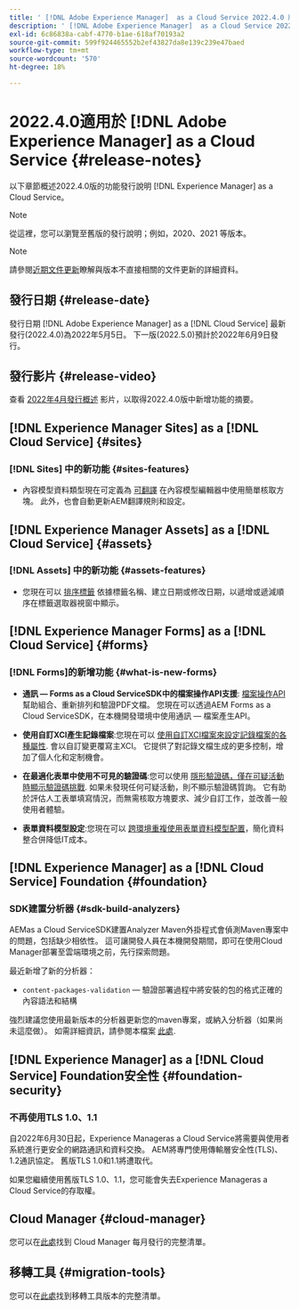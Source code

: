 ```yaml
---
title: ' [!DNL Adobe Experience Manager]  as a Cloud Service 2022.4.0 版發行說明。'
description: ' [!DNL Adobe Experience Manager]  as a Cloud Service 2022.4.0 版發行說明。'
exl-id: 6c86838a-cabf-4770-b1ae-618af70193a2
source-git-commit: 599f924465552b2ef43827da8e139c239e47baed
workflow-type: tm+mt
source-wordcount: '570'
ht-degree: 18%

---
```


# 2022.4.0適用於 [!DNL Adobe Experience Manager] as a Cloud Service {#release-notes}

以下章節概述2022.4.0版的功能發行說明 [!DNL Experience Manager] as a Cloud Service。

>[!NOTE]
>
>從這裡，您可以瀏覽至舊版的發行說明；例如，2020、2021 等版本。

>[!NOTE]
>
>請參閱[近期文件更新](https://experienceleague.adobe.com/docs/experience-manager-release-information/aem-release-updates/doc-updates/documentation-updates.html)瞭解與版本不直接相關的文件更新的詳細資料。

## 發行日期 {#release-date}

發行日期 [!DNL Adobe Experience Manager] as a [!DNL Cloud Service] 最新發行(2022.4.0)為2022年5月5日。
下一版(2022.5.0)預計於2022年6月9日發行。

## 發行影片 {#release-video}

查看 [2022年4月發行概述](https://video.tv.adobe.com/v/342612?quality=12) 影片，以取得2022.4.0版中新增功能的摘要。

## [!DNL Experience Manager Sites] as a [!DNL Cloud Service] {#sites}

### [!DNL Sites] 中的新功能 {#sites-features}

* 內容模型資料類型現在可定義為 [可翻譯](/help/assets/content-fragments/content-fragments-models.md#properties) 在內容模型編輯器中使用簡單核取方塊。 此外，也會自動更新AEM翻譯規則和設定。

## [!DNL Experience Manager Assets] as a [!DNL Cloud Service] {#assets}

### [!DNL Assets] 中的新功能 {#assets-features}

* 您現在可以 [排序標籤](/help/assets/organize-assets.md#use-tags-to-organize-assets) 依據標籤名稱、建立日期或修改日期，以遞增或遞減順序在標籤選取器視窗中顯示。


## [!DNL Experience Manager Forms] as a [!DNL Cloud Service] {#forms}

### [!DNL Forms]的新增功能 {#what-is-new-forms}

* **通訊 — Forms as a Cloud ServiceSDK中的檔案操作API支援**: [檔案操作API](/help/forms/aem-forms-cloud-service-communications.md) 幫助組合、重新排列和驗證PDF文檔。 您現在可以透過AEM Forms as a Cloud ServiceSDK，在本機開發環境中使用通訊 — 檔案產生API。

* **使用自訂XCI產生記錄檔案**:您現在可以 [使用自訂XCI檔案來設定記錄檔案的各種屬性](/help/forms/generate-document-of-record-for-non-xfa-based-adaptive-forms.md#use-a-custom-xci-file). 會以自訂變更覆寫主XCI。 它提供了對記錄文檔生成的更多控制，增加了個人化和定制機會。

* **在最適化表單中使用不可見的驗證碼**:您可以使用 [隱形驗證碼，僅在可疑活動時顯示驗證碼挑戰](/help/forms/captcha-adaptive-forms.md). 如果未發現任何可疑活動，則不顯示驗證碼質詢。 它有助於評估人工表單填寫情況，而無需核取方塊要求、減少自訂工作，並改善一般使用者體驗。

* **表單資料模型設定**:您現在可以 [跨環境重複使用表單資料模型配置](/help/forms/create-form-data-models.md#runmode-specific-context-aware-config)，簡化資料整合併降低IT成本。


## [!DNL Experience Manager] as a [!DNL Cloud Service] Foundation {#foundation}

### SDK建置分析器 {#sdk-build-analyzers}

AEMas a Cloud ServiceSDK建置Analyzer Maven外掛程式會偵測Maven專案中的問題，包括缺少相依性。 這可讓開發人員在本機開發期間，即可在使用Cloud Manager部署至雲端環境之前，先行探索問題。

最近新增了新的分析器：

* `content-packages-validation`  — 驗證部署過程中將安裝的包的格式正確的內容語法和結構

強烈建議您使用最新版本的分析器更新您的maven專案，或納入分析器（如果尚未這麼做）。 如需詳細資訊，請參閱本檔案 [此處](https://experienceleague.adobe.com/docs/experience-manager-core-components/using/developing/archetype/build-analyzer-maven-plugin.html).

## [!DNL Experience Manager] as a [!DNL Cloud Service] Foundation安全性 {#foundation-security}

### 不再使用TLS 1.0、1.1

自2022年6月30日起，Experience Manageras a Cloud Service將需要與使用者系統進行更安全的網路通訊和資料交換。 AEM將專門使用傳輸層安全性(TLS)、1.2通訊協定。 舊版TLS 1.0和1.1將遭取代。

如果您繼續使用舊版TLS 1.0、1.1，您可能會失去Experience Manageras a Cloud Service的存取權。

## Cloud Manager {#cloud-manager}

您可以在[此處](/help/implementing/cloud-manager/release-notes/current.md)找到 Cloud Manager 每月發行的完整清單。

## 移轉工具 {#migration-tools}

您可以在[此處](/help/journey-migration/release-notes/release-notes-migration-tools-current.md)找到移轉工具版本的完整清單。
